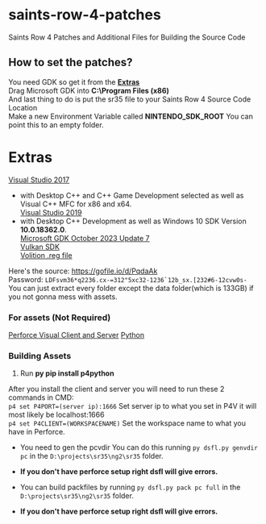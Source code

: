 # saints-row-4-patches
Saints Row 4 Patches and Additional Files for Building the Source Code

## How to set the patches?
You need GDK so get it from the **[Extras](#extras)**<br>
Drag Microsoft GDK into **C:\Program Files (x86)**<br>
And last thing to do is put the sr35 file to your Saints Row 4 Source Code Location<br>
Make a new Environment Variable called **NINTENDO_SDK_ROOT** You can point this to an empty folder.


# Extras
[Visual Studio 2017](/vs_Community2017.exe)
   - with Desktop C++ and C++ Game Development selected as well as Visual C++ MFC for x86 and x64.<br>
[Visual Studio 2019](/vs_Community2019.exe)
   - with Desktop C++ Development as well as Windows 10 SDK Version **10.0.18362.0**.<br>
[Microsoft GDK October 2023 Update 7](https://github.com/microsoft/GDK/archive/refs/tags/October_2023_Update_7.zip)<br>
[Vulkan SDK](https://sdk.lunarg.com/sdk/download/1.3.296.0/windows/VulkanSDK-1.3.296.0-Installer.exe)<br>
[Volition .reg file](/volition.reg)

Here's the source: https://gofile.io/d/PqdaAk<br>
Password: ``LDFsvm36*q2236.cx-=312"5xc32-1236`12b_sx.[232#6-12cvw0s-``<br>
You can just extract every folder except the data folder(which is 133GB) if you not gonna mess with assets.<br>

### For assets (Not Required)
[Perforce Visual Client and Server](https://mega.nz/file/HyYx3BzR#X_i0lWE1l_Lx-4wZSuwLo9X-Ec_L69OCZ2Im7Txz3w8)
[Python](https://www.python.org/downloads/)

### Building Assets
1. Run **py pip install p4python**

After you install the client and server you will need to run these 2 commands in CMD:<br>
`p4 set P4PORT=(server ip):1666` Set server ip to what you set in P4V it will most likely be localhost:1666<br>
`p4 set P4CLIENT=(WORKSPACENAME)` Set the workspace name to what you have in Perforce.

- You need to gen the pcvdir You can do this running `py dsfl.py genvdir pc` in the `D:\projects\sr35\ng2\sr35` folder.
- **If you don't have perforce setup right dsfl will give errors.**

- You can build packfiles by running `py dsfl.py pack pc full` in the `D:\projects\sr35\ng2\sr35` folder.
- **If you don't have perforce setup right dsfl will give errors.**
